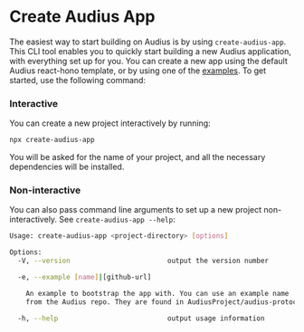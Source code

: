 # Create Audius App

The easiest way to start building on Audius is by using `create-audius-app`. This CLI tool enables you to quickly start building a new Audius application, with everything set up for you. You can create a new app using the default Audius react-hono template, or by using one of the [examples](https://github.com/AudiusProject/audius-protocol/tree/main/packages/create-audius-app/examples). To get started, use the following command:

### Interactive

You can create a new project interactively by running:

```bash
npx create-audius-app
```

You will be asked for the name of your project, and all the necessary dependencies will be installed.

### Non-interactive

You can also pass command line arguments to set up a new project
non-interactively. See `create-audius-app --help`:

```bash
Usage: create-audius-app <project-directory> [options]

Options:
  -V, --version                        output the version number

  -e, --example [name]|[github-url]

    An example to bootstrap the app with. You can use an example name
    from the Audius repo. They are found in AudiusProject/audius-protocol/packages/create-audius-app/examples

  -h, --help                           output usage information
```
